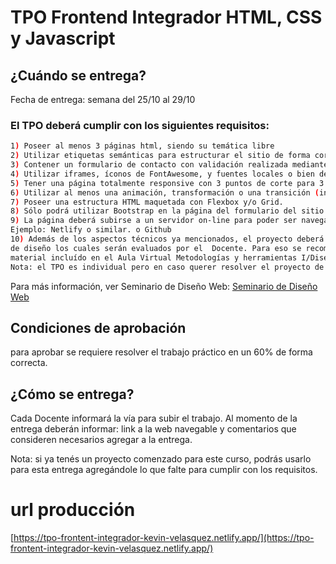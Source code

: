 # TPO Frontend Integrador HTML, CSS y Javascript
## ¿Cuándo se entrega?
Fecha de entrega: semana del 25/10 al 29/10

### El TPO deberá cumplir con los siguientes requisitos:
```bash
1) Poseer al menos 3 páginas html, siendo su temática libre
2) Utilizar etiquetas semánticas para estructurar el sitio de forma correcta.
3) Contener un formulario de contacto con validación realizada mediante Javascript.
4) Utilizar iframes, íconos de FontAwesome, y fuentes locales o bien de Google Fonts.
5) Tener una página totalmente responsive con 3 puntos de corte para 3 tamaños de dispositivos (PC escritorio, Tablet, Celular).
6) Utilizar al menos una animación, transformación o una transición (indicar dónde fue incorporada la animación).
7) Poseer una estructura HTML maquetada con Flexbox y/o Grid.
8) Sólo podrá utilizar Bootstrap en la página del formulario del sitio web.
9) La página deberá subirse a un servidor on-line para poder ser navegada por el Docente.
Ejemplo: Netlify o similar. o Github
10) Además de los aspectos técnicos ya mencionados, el proyecto deberá contemplar aspectos
de diseño los cuales serán evaluados por el  Docente. Para eso se recomienda que vean el material disponible en el Aula Virtual.
material incluído en el Aula Virtual Metodologías y herramientas I/Diseño.
Nota: el TPO es individual pero en caso querer resolver el proyecto de forma grupal, deberán sincronizar el código del TPO en Github (o similar) enviando el link del repositorio al Docente. Este requisito obligatorio sólo aplica para los proyectos que se desarrollen de a 2 personas (cantidad máxima de integrantes posible). Para más información sobre Git, ver material incluído en el Aula Virtual Metodologías  y herramientas I/Git.

```
Para más información, ver
Seminario de Diseño Web: 
[Seminario de Diseño Web ](https://www.youtube.com/watch?v=fVkGt2tYIj0)

## Condiciones de aprobación
para aprobar se requiere resolver el trabajo práctico en un 60% de forma correcta.

## ¿Cómo se entrega?
Cada Docente informará la vía para subir el trabajo. Al momento de la entrega deberán informar: link a la web navegable y comentarios que consideren necesarios agregar a la entrega.

Nota: si ya tenés un proyecto comenzado para este curso, podrás usarlo para esta entrega agregándole lo que falte para cumplir con los requisitos.

# url producción
[https://tpo-frontent-integrador-kevin-velasquez.netlify.app/](https://tpo-frontent-integrador-kevin-velasquez.netlify.app/)
